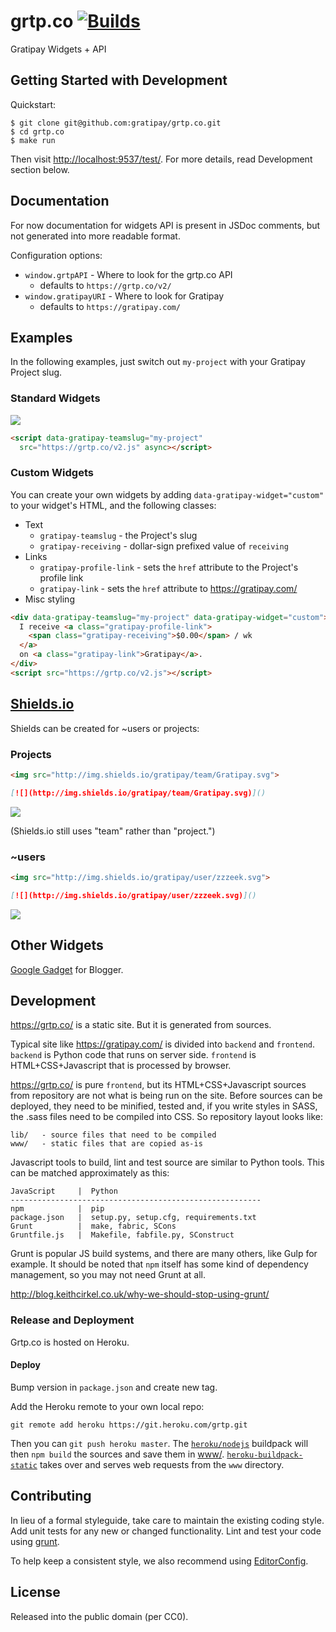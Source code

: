 
grtp.co [![Builds][]][Travis]
=======

Gratipay Widgets + API

[Builds]: https://img.shields.io/travis/gratipay/grtp.co.svg "Build Status"
[Travis]: https://travis-ci.org/gratipay/grtp.co


## Getting Started with Development

Quickstart:
```
$ git clone git@github.com:gratipay/grtp.co.git
$ cd grtp.co
$ make run
```

Then visit <http://localhost:9537/test/>. For more details, read
Development section below.


## Documentation

For now documentation for widgets API is present in JSDoc comments,
but not generated into more readable format.

Configuration options:
- `window.grtpAPI` - Where to look for the grtp.co API
  - defaults to `https://grtp.co/v2/`
- `window.gratipayURI` - Where to look for Gratipay
  - defaults to `https://gratipay.com/`


## Examples

In the following examples, just switch out `my-project` with your Gratipay Project slug.

### Standard Widgets
![](https://cloud.githubusercontent.com/assets/3729038/16357975/9584b358-3acb-11e6-821c-ece9d855dca1.png)
```html
<script data-gratipay-teamslug="my-project"
  src="https://grtp.co/v2.js" async></script>
```

### Custom Widgets
You can create your own widgets by adding `data-gratipay-widget="custom"` to your
widget's HTML, and the following classes:

- Text
  - `gratipay-teamslug` - the Project's slug
  - `gratipay-receiving` - dollar-sign prefixed value of `receiving`
- Links
  - `gratipay-profile-link` - sets the `href` attribute to the Project's profile
    link
  - `gratipay-link` - sets the `href` attribute to https://gratipay.com/
- Misc styling


```html
<div data-gratipay-teamslug="my-project" data-gratipay-widget="custom">
  I receive <a class="gratipay-profile-link">
    <span class="gratipay-receiving">$0.00</span> / wk
  </a>
  on <a class="gratipay-link">Gratipay</a>.
</div>
<script src="https://grtp.co/v2.js"></script>
```


## [Shields.io](http://shields.io)

Shields can be created for ~users or projects:

### Projects

```html
<img src="http://img.shields.io/gratipay/team/Gratipay.svg">
```

```markdown
[![](http://img.shields.io/gratipay/team/Gratipay.svg)]()
```

[![](http://img.shields.io/gratipay/team/Gratipay.svg)]()

(Shields.io still uses "team" rather than "project.")

### ~users

```html
<img src="http://img.shields.io/gratipay/user/zzzeek.svg">
```

```markdown
[![](http://img.shields.io/gratipay/user/zzzeek.svg)]()
```

[![](http://img.shields.io/gratipay/user/zzzeek.svg)]()

## Other Widgets

[Google Gadget](lib/v2/blogger) for Blogger.


## Development

https://grtp.co/ is a static site. But it is generated from sources.

Typical site like https://gratipay.com/ is divided into `backend` and
`frontend`. `backend` is Python code that runs on server side.
`frontend` is HTML+CSS+Javascript that is processed by browser.

https://grtp.co/ is pure `frontend`, but its HTML+CSS+Javascript
sources from repository are not what is being run on the site.
Before sources can be deployed, they need to be minified, tested and,
if you write styles in SASS, the .sass files need to be compiled into
CSS. So repository layout looks like:

    lib/   - source files that need to be compiled
    www/   - static files that are copied as-is

Javascript tools to build, lint and test source are similar to Python
tools. This can be matched approximately as this:

    JavaScript     |  Python
    --------------------------------------------------------
    npm            |  pip
    package.json   |  setup.py, setup.cfg, requirements.txt
    Grunt          |  make, fabric, SCons
    Gruntfile.js   |  Makefile, fabfile.py, SConstruct

Grunt is popular JS build systems, and there are many others, like
Gulp for example. It should be noted that `npm` itself has some kind
of dependency management, so you may not need Grunt at all.

http://blog.keithcirkel.co.uk/why-we-should-stop-using-grunt/


### Release and Deployment

Grtp.co is hosted on Heroku. 

#### Deploy

Bump version in `package.json` and create new tag.

Add the Heroku remote to your own local repo:

```
git remote add heroku https://git.heroku.com/grtp.git
```

Then you can `git push heroku master`. The
[`heroku/nodejs`](https://github.com/heroku/heroku-buildpack-nodejs)
buildpack will then `npm build` the sources and save them in [www/](www/).
[`heroku-buildpack-static`](https://github.com/heroku/heroku-buildpack-static)
takes over and serves web requests from the `www` directory.


## Contributing

In lieu of a formal styleguide, take care to maintain the existing coding
style. Add unit tests for any new or changed functionality. Lint and test your
code using [grunt](https://github.com/gruntjs/grunt).

To help keep a consistent style, we also recommend using
[EditorConfig](http://editorconfig.org).


## License

Released into the public domain (per CC0).
